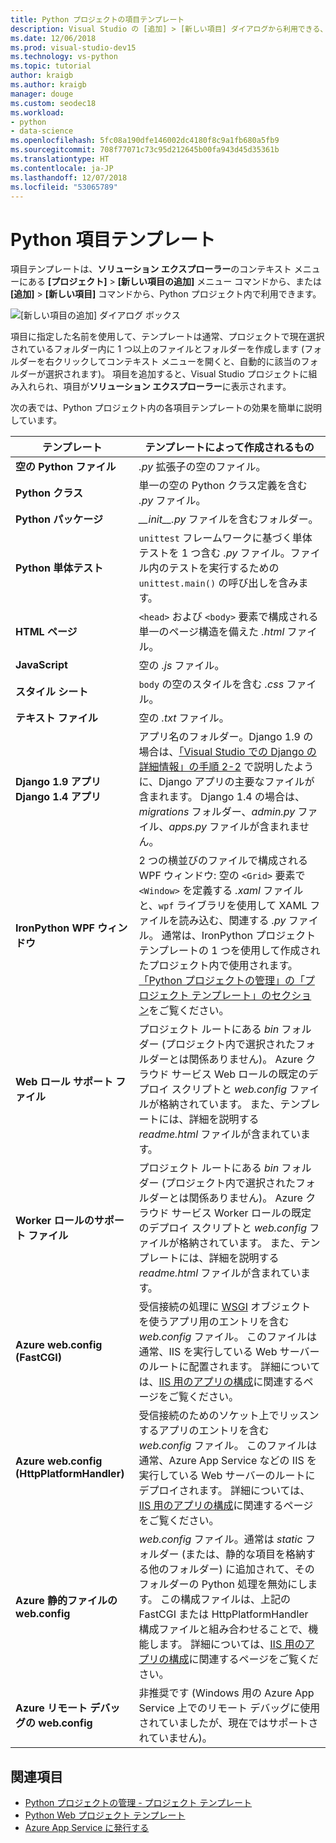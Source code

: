 ```yaml
---
title: Python プロジェクトの項目テンプレート
description: Visual Studio の [追加] > [新しい項目] ダイアログから利用できる、Python プロジェクトの項目テンプレートの参照一覧。
ms.date: 12/06/2018
ms.prod: visual-studio-dev15
ms.technology: vs-python
ms.topic: tutorial
author: kraigb
ms.author: kraigb
manager: douge
ms.custom: seodec18
ms.workload:
- python
- data-science
ms.openlocfilehash: 5fc08a190dfe146002dc4180f8c9a1fb680a5fb9
ms.sourcegitcommit: 708f77071c73c95d212645b00fa943d45d35361b
ms.translationtype: HT
ms.contentlocale: ja-JP
ms.lasthandoff: 12/07/2018
ms.locfileid: "53065789"
---
```

# <a name="python-item-templates"></a>Python 項目テンプレート

項目テンプレートは、**ソリューション エクスプローラー**のコンテキスト メニューにある **[プロジェクト]** > **[新しい項目の追加]** メニュー コマンドから、または **[追加]** > **[新しい項目]** コマンドから、Python プロジェクト内で利用できます。

![[新しい項目の追加] ダイアログ ボックス](media/project-item-templates.png)

項目に指定した名前を使用して、テンプレートは通常、プロジェクトで現在選択されているフォルダー内に 1 つ以上のファイルとフォルダーを作成します (フォルダーを右クリックしてコンテキスト メニューを開くと、自動的に該当のフォルダーが選択されます)。 項目を追加すると、Visual Studio プロジェクトに組み入れられ、項目が**ソリューション エクスプローラー**に表示されます。

次の表では、Python プロジェクト内の各項目テンプレートの効果を簡単に説明しています。

| テンプレート | テンプレートによって作成されるもの |
| --- | --- |
| **空の Python ファイル** | *.py* 拡張子の空のファイル。 |
| **Python クラス** | 単一の空の Python クラス定義を含む *.py* ファイル。 |
| **Python パッケージ** | *\_\_init\_\_.py* ファイルを含むフォルダー。 |
| **Python 単体テスト** | `unittest` フレームワークに基づく単体テストを 1 つ含む *.py* ファイル。ファイル内のテストを実行するための `unittest.main()` の呼び出しを含みます。 |
| **HTML ページ** | `<head>` および `<body>` 要素で構成される単一のページ構造を備えた *.html* ファイル。 |
| **JavaScript** | 空の *.js* ファイル。 |
| **スタイル シート** | `body` の空のスタイルを含む *.css* ファイル。 |
| **テキスト ファイル** | 空の *.txt* ファイル。 |
| **Django 1.9 アプリ**<br/>**Django 1.4 アプリ** | アプリ名のフォルダー。Django 1.9 の場合は、[「Visual Studio での Django の詳細情報」の手順 2-2](learn-django-in-visual-studio-step-02-create-an-app.md#step-2-1-create-an-app-with-a-default-structure) で説明したように、Django アプリの主要なファイルが含まれます。 Django 1.4 の場合は、*migrations* フォルダー、*admin.py* ファイル、*apps.py* ファイルが含まれません。 |
| **IronPython WPF ウィンドウ** | 2 つの横並びのファイルで構成される WPF ウィンドウ: 空の `<Grid>` 要素で `<Window>` を定義する *.xaml* ファイルと、`wpf` ライブラリを使用して XAML ファイルを読み込む、関連する *.py* ファイル。 通常は、IronPython プロジェクト テンプレートの 1 つを使用して作成されたプロジェクト内で使用されます。 [「Python プロジェクトの管理」の「プロジェクト テンプレート」のセクション](managing-python-projects-in-visual-studio.md#project-templates)をご覧ください。 |
| **Web ロール サポート ファイル** | プロジェクト ルートにある *bin* フォルダー (プロジェクト内で選択されたフォルダーとは関係ありません)。 Azure クラウド サービス Web ロールの既定のデプロイ スクリプトと *web.config* ファイルが格納されています。 また、テンプレートには、詳細を説明する *readme.html* ファイルが含まれています。 |
| **Worker ロールのサポート ファイル** | プロジェクト ルートにある *bin* フォルダー (プロジェクト内で選択されたフォルダーとは関係ありません)。 Azure クラウド サービス Worker ロールの既定のデプロイ スクリプトと *web.config* ファイルが格納されています。 また、テンプレートには、詳細を説明する *readme.html* ファイルが含まれています。 |
| **Azure web.config (FastCGI)** | 受信接続の処理に [WSGI](https://wsgi.readthedocs.io/en/latest/) オブジェクトを使うアプリ用のエントリを含む *web.config* ファイル。 このファイルは通常、IIS を実行している Web サーバーのルートに配置されます。 詳細については、[IIS 用のアプリの構成](configure-web-apps-for-iis-windows.md)に関連するページをご覧ください。 |
| **Azure web.config (HttpPlatformHandler)** | 受信接続のためのソケット上でリッスンするアプリのエントリを含む *web.config* ファイル。 このファイルは通常、Azure App Service などの IIS を実行している Web サーバーのルートにデプロイされます。 詳細については、[IIS 用のアプリの構成](configure-web-apps-for-iis-windows.md)に関連するページをご覧ください。 |
| **Azure 静的ファイルの web.config** | *web.config* ファイル。通常は *static* フォルダー (または、静的な項目を格納する他のフォルダー) に追加されて、そのフォルダーの Python 処理を無効にします。 この構成ファイルは、上記の FastCGI または HttpPlatformHandler 構成ファイルと組み合わせることで、機能します。 詳細については、[IIS 用のアプリの構成](configure-web-apps-for-iis-windows.md)に関連するページをご覧ください。 |
| **Azure リモート デバッグの web.config** | 非推奨です (Windows 用の Azure App Service 上でのリモート デバッグに使用されていましたが、現在ではサポートされていません)。 |

## <a name="see-also"></a>関連項目

- [Python プロジェクトの管理 - プロジェクト テンプレート](managing-python-projects-in-visual-studio.md#project-templates)
- [Python Web プロジェクト テンプレート](python-web-application-project-templates.md)
- [Azure App Service に発行する](publishing-python-web-applications-to-azure-from-visual-studio.md)
